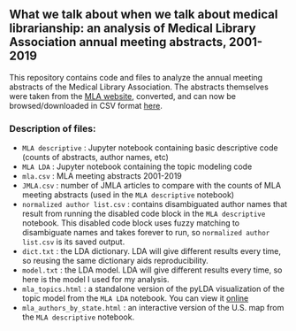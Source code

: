 ## What we talk about when we talk about medical librarianship: an analysis of Medical Library Association annual meeting abstracts, 2001-2019

This repository contains code and files to analyze the annual meeting abstracts of the Medical Library Association. The abstracts themselves were taken from the [MLA website](https://www.mlanet.org/page/past-and-future-meetings), converted, and can now be browsed/downloaded in CSV format [here](http://bit.ly/mlameetings).

### Description of files:
- `MLA descriptive` : Jupyter notebook containing basic descriptive code (counts of abstracts, author names, etc)
- `MLA LDA` : Jupyter notebook containing the topic modeling code
- `mla.csv` : MLA meeting abstracts 2001-2019
- `JMLA.csv` : number of JMLA articles to compare with the counts of MLA meeting abstracts (used in the `MLA descriptive` notebook)
- `normalized author list.csv` : contains disambiguated author names that result from running the disabled code block in the `MLA descriptive` notebook. This disabled code block uses fuzzy matching to disambiguate names and takes forever to run, so `normalized author list.csv` is its saved output.
- `dict.txt` : the LDA dictionary. LDA will give different results every time, so reusing the same dictionary aids reproducibility.
- `model.txt` : the LDA model. LDA will give different results every time, so here is the model I used for my analysis.
- `mla_topics.html` : a standalone version of the pyLDA visualization of the topic model from the `MLA LDA` notebook. You can view it [online](https://bethanymyers.github.io/mla/mla_topics.html)
- `mla_authors_by_state.html` : an interactive version of the U.S. map from the `MLA descriptive` notebook.
